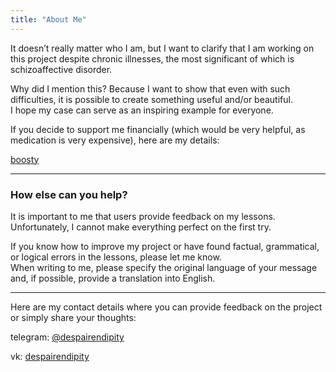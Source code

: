 ```yaml
---
title: "About Me"
---
```


It doesn’t really matter who I am, but I want to clarify that I am working on this project despite chronic illnesses, the most significant of which is schizoaffective disorder.  

Why did I mention this? Because I want to show that even with such difficulties, it is possible to create something useful and/or beautiful.  
I hope my case can serve as an inspiring example for everyone.  

If you decide to support me financially (which would be very helpful, as medication is very expensive), here are my details:

[boosty](https://boosty.to/despairendipity)

---

### How else can you help?

It is important to me that users provide feedback on my lessons.  
Unfortunately, I cannot make everything perfect on the first try.  

If you know how to improve my project or have found factual, grammatical, or logical errors in the lessons, please let me know.  
When writing to me, please specify the original language of your message and, if possible, provide a translation into English.  

---

Here are my contact details where you can provide feedback on the project or simply share your thoughts:

telegram: [@despairendipity](https://t.me/despairendipity)  

vk: [despairendipity](https://vk.com/despairendipity)
